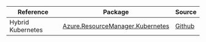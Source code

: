 | Reference | Package | Source |
|---|---|---|
|Hybrid Kubernetes|[Azure.ResourceManager.Kubernetes](https://www.nuget.org/packages/Azure.ResourceManager.Kubernetes)|[Github](https://github.com/Azure/azure-sdk-for-net/blob/main/sdk/hybridkubernetes/Azure.ResourceManager.Kubernetes)|

